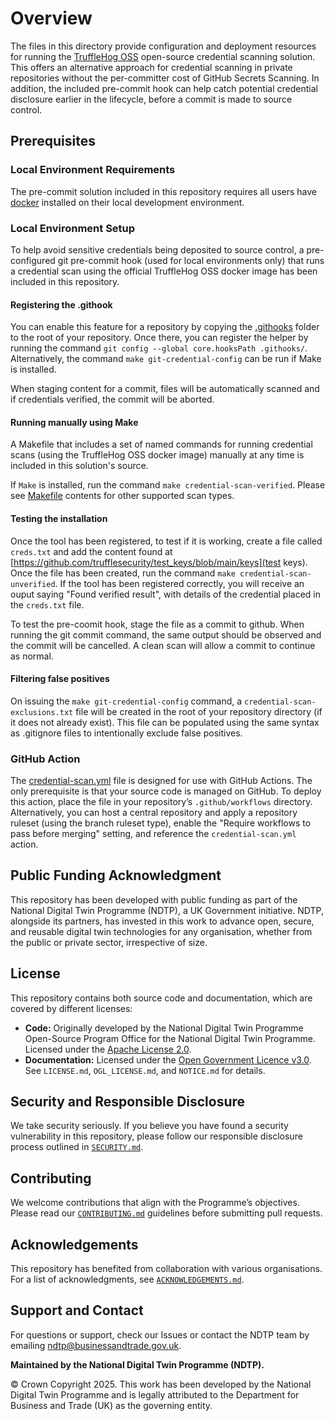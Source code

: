 # Overview
The files in this directory provide configuration and deployment resources for running the [TruffleHog OSS](https://github.com/trufflesecurity/trufflehog) open-source credential scanning solution. This offers an alternative approach for credential scanning in private repositories without the per-committer cost of GitHub Secrets Scanning. In addition, the included pre-commit hook can help catch potential credential disclosure earlier in the lifecycle, before a commit is made to source control.

## Prerequisites  

### Local Environment Requirements

The pre-commit solution included in this repository requires all users have [docker](https://www.docker.com/get-started/) installed on their local development environment.

### Local Environment Setup

To help avoid sensitive credentials being deposited to source control, a pre-configured git pre-commit hook (used for local environments only) that runs a credential scan using the official TruffleHog OSS docker image has been included in this repository. 

#### Registering the .githook

You can enable this feature for a repository by copying the [.githooks](.githooks) folder to the root of your repository. Once there, you can register the helper by running the command `git config --global core.hooksPath .githooks/`. Alternatively, the command `make git-credential-config` can be run if Make is installed.

When staging content for a commit, files will be automatically scanned and if credentials verified, the commit will be aborted.

#### Running manually using Make

A Makefile that includes a set of named commands for running credential scans (using the TruffleHog OSS docker image) manually at any time is included in this solution's source.

If `Make` is installed, run the command `make credential-scan-verified`. Please see [Makefile](./Makefile) contents for other supported scan types.

#### Testing the installation

Once the tool has been registered, to test if it is working, create a file called `creds.txt` and add the content found at [https://github.com/trufflesecurity/test_keys/blob/main/keys](test keys). Once the file has been created, run the command `make credential-scan-unverified`. If the tool has been registered correctly, you will receive an ouput saying "Found verified result", with details of the credential placed in the `creds.txt` file.

To test the pre-coomit hook, stage the file as a commit to github. When running the git commit command, the same output should be observed and the commit will be cancelled. A clean scan will allow a commit to continue as normal.

#### Filtering false positives

On issuing the `make git-credential-config` command, a `credential-scan-exclusions.txt` file will be created in the root of your repository directory (if it does not already exist). This file can be populated using the same syntax as .gitignore files to intentionally exclude false positives.


### GitHub Action
The [credential-scan.yml](./credential-scan.yml) file is designed for use with GitHub Actions. The only prerequisite is that your source code is managed on GitHub. To deploy this action, place the file in your repository’s `.github/workflows` directory. Alternatively, you can host a central repository and apply a repository ruleset (using the branch ruleset type), enable the "Require workflows to pass before merging" setting, and reference the `credential-scan.yml` action.

## Public Funding Acknowledgment  
This repository has been developed with public funding as part of the National Digital Twin Programme (NDTP), a UK Government initiative. NDTP, alongside its partners, has invested in this work to advance open, secure, and reusable digital twin technologies for any organisation, whether from the public or private sector, irrespective of size.  

## License  
This repository contains both source code and documentation, which are covered by different licenses:  
- **Code:** Originally developed by the National Digital Twin Programme Open-Source Program Office for the National Digital Twin Programme. Licensed under the [Apache License 2.0](../../LICENSE.md).  
- **Documentation:** Licensed under the [Open Government Licence v3.0](../../OGL_LICENSE.md).  
See `LICENSE.md`, `OGL_LICENSE.md`, and `NOTICE.md` for details.  

## Security and Responsible Disclosure  
We take security seriously. If you believe you have found a security vulnerability in this repository, please follow our responsible disclosure process outlined in [`SECURITY.md`](../../SECURITY.md).  

## Contributing  
We welcome contributions that align with the Programme’s objectives. Please read our [`CONTRIBUTING.md`](../../CONTRIBUTING.md) guidelines before submitting pull requests.  

## Acknowledgements  
This repository has benefited from collaboration with various organisations. For a list of acknowledgments, see [`ACKNOWLEDGEMENTS.md`](../../ACKNOWLEDGEMENTS.md).  

## Support and Contact  
For questions or support, check our Issues or contact the NDTP team by emailing ndtp@businessandtrade.gov.uk.

**Maintained by the National Digital Twin Programme (NDTP).**  

© Crown Copyright 2025. This work has been developed by the National Digital Twin Programme and is legally attributed to the Department for Business and Trade (UK) as the governing entity.